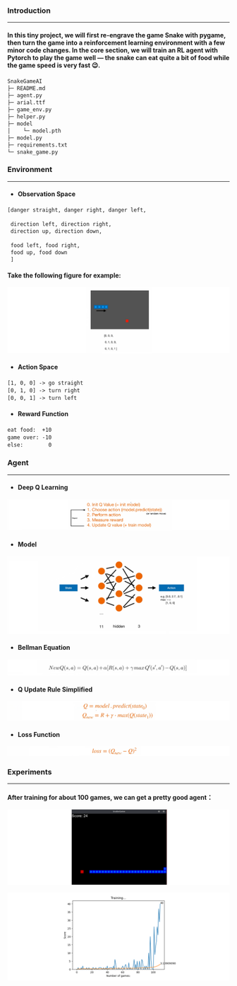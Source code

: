 ### Introduction

------

#### In this tiny project, we will first re-engrave the game Snake with pygame, then turn the game into a reinforcement learning environment with a few minor code changes. In the core section, we will train an RL agent with Pytorch to play the game well — the snake can eat quite a bit of food while the game speed is very fast 😉. 

```
SnakeGameAI
├─ README.md
├─ agent.py
├─ arial.ttf
├─ game_env.py
├─ helper.py
├─ model
│    └─ model.pth
├─ model.py
├─ requirements.txt
└─ snake_game.py
```

### Environment

------

- #### Observation Space

```shell
[danger straight, danger right, danger left,

 direction left, direction right,
 direction up, direction down,

 food left, food right,
 food up, food down
 ]
```

#### Take the following figure for example:

<p align="center">
<img src="https://github.com/Kiiiiii123/Kiiiiii123.github.io/blob/master/images/960.png"><br/>
</p>

- #### Action Space

```tex
[1, 0, 0] -> go straight
[0, 1, 0] -> turn right
[0, 0, 1] -> turn left
```

- #### Reward Function

```tex
eat food:  +10
game over: -10
else:        0
```

### Agent

------

- #### Deep Q Learning

<p align="center">
<img src="https://github.com/Kiiiiii123/Kiiiiii123.github.io/blob/master/images/962.png"><br/>
</p>

- #### Model

<p align="center">
<img src="https://github.com/Kiiiiii123/Kiiiiii123.github.io/blob/master/images/961.png"><br/>
</p>

- #### Bellman Equation

<p align="center">
<img src="https://github.com/Kiiiiii123/Kiiiiii123.github.io/blob/master/images/963.png"><br/>
</p>

- #### Q Update Rule Simplified

<p align="center">
<img src="https://github.com/Kiiiiii123/Kiiiiii123.github.io/blob/master/images/964.png"><br/>
</p>

- #### Loss Function

<p align="center">
<img src="https://github.com/Kiiiiii123/Kiiiiii123.github.io/blob/master/images/965.png"><br/>
</p>

### Experiments

------

#### After training for about 100 games, we can get a pretty good agent：

<p align="center">
<img src="https://github.com/Kiiiiii123/Kiiiiii123.github.io/blob/master/images/967.png"><br/>
</p>
<p align="center">
<img src="https://github.com/Kiiiiii123/Kiiiiii123.github.io/blob/master/images/966.png"><br/>
</p>
